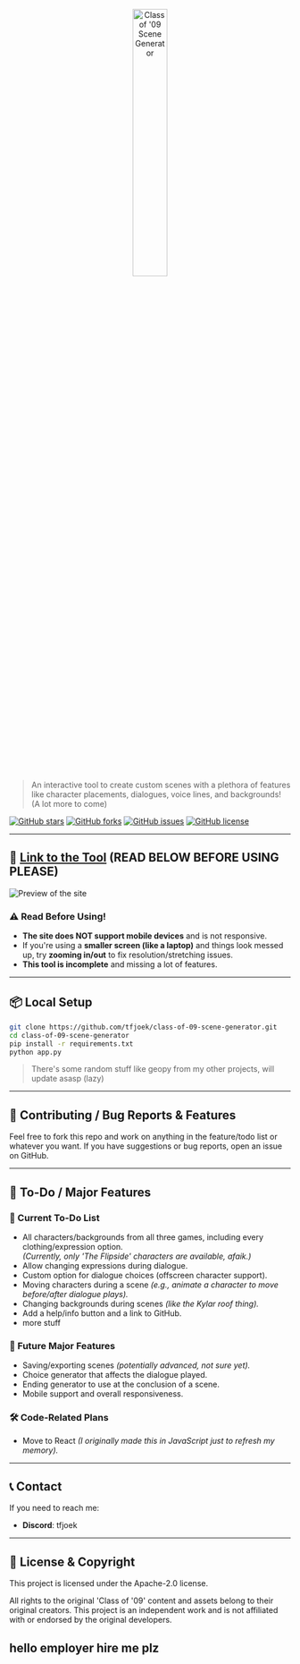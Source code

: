 <p align="center">
  <img src="https://i.ibb.co/qLvQJ5G2/image-psd.png" width="35%" alt="Class of '09 Scene Generator">
</p>

> An interactive tool to create custom scenes with a plethora of features like character placements, dialogues, voice lines, and backgrounds! (A lot more to come)

[![GitHub stars](https://img.shields.io/github/stars/tfjoek/class-of-09-scene-generator?style=for-the-badge)](https://github.com/tfjoek/class-of-09-scene-generator/stargazers)  [![GitHub forks](https://img.shields.io/github/forks/tfjoek/class-of-09-scene-generator?style=for-the-badge)](https://github.com/tfjoek/class-of-09-scene-generator/network/members)  [![GitHub issues](https://img.shields.io/github/issues/tfjoek/class-of-09-scene-generator?style=for-the-badge)](https://github.com/tfjoek/class-of-09-scene-generator/issues)  [![GitHub license](https://img.shields.io/github/license/tfjoek/class-of-09-scene-generator?style=for-the-badge)](https://github.com/tfjoek/class-of-09-scene-generator/blob/main/LICENSE)

---

## 🔗 [Link to the Tool](https://givememoneyplease.xyz) **(READ BELOW BEFORE USING PLEASE)**

![Preview of the site](https://i.ibb.co/xK7zBMwK/image.png)

### ⚠️ Read Before Using!
- **The site does NOT support mobile devices** and is not responsive.
- If you're using a **smaller screen (like a laptop)** and things look messed up, try **zooming in/out** to fix resolution/stretching issues.
- **This tool is incomplete** and missing a lot of features.

---

## 📦 Local Setup

```sh
git clone https://github.com/tfjoek/class-of-09-scene-generator.git
cd class-of-09-scene-generator
pip install -r requirements.txt
python app.py
```

> There's some random stuff like geopy from my other projects, will update asasp (lazy)

---

## 💬 Contributing / Bug Reports & Features

Feel free to fork this repo and work on anything in the feature/todo list or whatever you want.
If you have suggestions or bug reports, open an issue on GitHub.

---

## 🔧 To-Do / Major Features

### 📌 Current To-Do List
- All characters/backgrounds from all three games, including every clothing/expression option.<br> *(Currently, only 'The Flipside' characters are available, afaik.)*
- Allow changing expressions during dialogue.
- Custom option for dialogue choices (offscreen character support).
- Moving characters during a scene *(e.g., animate a character to move before/after dialogue plays).*
- Changing backgrounds during scenes *(like the Kylar roof thing).*
- Add a help/info button and a link to GitHub.
- more stuff 

### 🚀 Future Major Features
- Saving/exporting scenes *(potentially advanced, not sure yet).*
- Choice generator that affects the dialogue played.
- Ending generator to use at the conclusion of a scene.
- Mobile support and overall responsiveness.

### 🛠️ Code-Related Plans
- Move to React *(I originally made this in JavaScript just to refresh my memory).*

---

## 📞 Contact

If you need to reach me:

- **Discord**: tfjoek

---

## 📜 License & Copyright

This project is licensed under the Apache-2.0 license.

All rights to the original 'Class of '09' content and assets belong to their original creators. This project is an independent work and is not affiliated with or endorsed by the original developers.

## hello employer hire me plz
